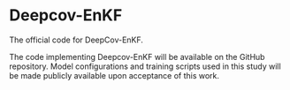 # Deepcov-EnKF
The official code for DeepCov-EnKF.

The code implementing Deepcov-EnKF will be available on the GitHub repository. Model configurations and training scripts used in this study will be made publicly available upon acceptance of this work.
